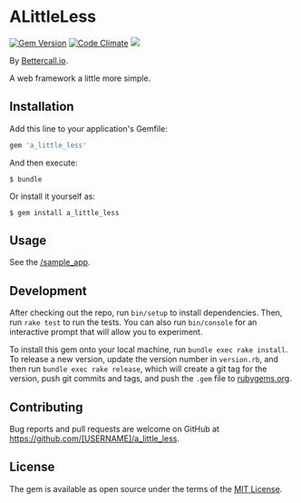 # ALittleLess

[![Gem Version](https://badge.fury.io/rb/a_little_less.svg)](https://badge.fury.io/rb/a_little_less)
[![Code Climate](https://codeclimate.com/github/tomlobato/little_less.svg)](https://codeclimate.com/github/tomlobato/little_less)
![](http://ruby-gem-downloads-badge.herokuapp.com/a_little_less?type=total&label=gem%20downloads)
 
By [Bettercall.io](https://bettercall.io/).

A web framework a little more simple.

## Installation

Add this line to your application's Gemfile:

```ruby
gem 'a_little_less'
```

And then execute:

    $ bundle

Or install it yourself as:

    $ gem install a_little_less

## Usage

See the [/sample_app](https://github.com/tomlobato/little_less/tree/master/sample_app).

## Development

After checking out the repo, run `bin/setup` to install dependencies. Then, run `rake test` to run the tests. You can also run `bin/console` for an interactive prompt that will allow you to experiment.

To install this gem onto your local machine, run `bundle exec rake install`. To release a new version, update the version number in `version.rb`, and then run `bundle exec rake release`, which will create a git tag for the version, push git commits and tags, and push the `.gem` file to [rubygems.org](https://rubygems.org).

## Contributing

Bug reports and pull requests are welcome on GitHub at https://github.com/[USERNAME]/a_little_less.


## License

The gem is available as open source under the terms of the [MIT License](http://opensource.org/licenses/MIT).

